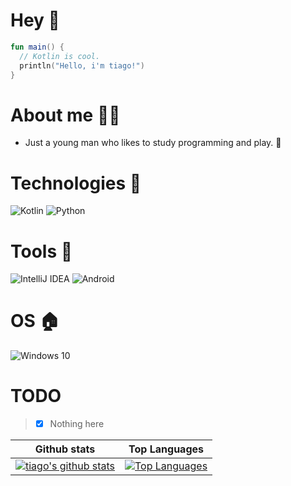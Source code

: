 # Hey 👋
```kt
fun main() {
  // Kotlin is cool.
  println("Hello, i'm tiago!")
}
```

# About me 👨‍💻
- Just a young man who likes to study programming and play. 🤙

# Technologies 🎲
<img alt="Kotlin" src="https://img.shields.io/badge/kotlin-%230095D5.svg?style=for-the-badge&logo=kotlin&logoColor=white"/>
<img alt="Python" src="https://img.shields.io/badge/python-%2314354C.svg?style=for-the-badge&logo=python&logoColor=white"/>

# Tools 🏹
<img alt="IntelliJ IDEA" src="https://img.shields.io/badge/IntelliJIDEA-000000.svg?style=for-the-badge&logo=intellij-idea&logoColor=white"/>
<img alt="Android" src="https://img.shields.io/badge/Android-3DDC84?style=for-the-badge&logo=android&logoColor=white" />

# OS 🏠
<img alt="Windows 10" src="https://img.shields.io/badge/Windows-0078D6?style=for-the-badge&logo=windows&logoColor=white" />

# TODO
> - [x] Nothing here

| Github stats | Top Languages |
| ----------- | ----------- |
| [![tiago's github stats](https://github-readme-stats.vercel.app/api?username=tiagoFuzer&show_icons=true&theme=onedark&count_private=true)](https://github.com/anuraghazra/github-readme-stats) | [![Top Languages](https://github-readme-stats.vercel.app/api/top-langs/?username=tiagoFuzer&langs_count=20&theme=onedark&layout=compact)](https://github.com/anuraghazra/github-readme-stats) |
